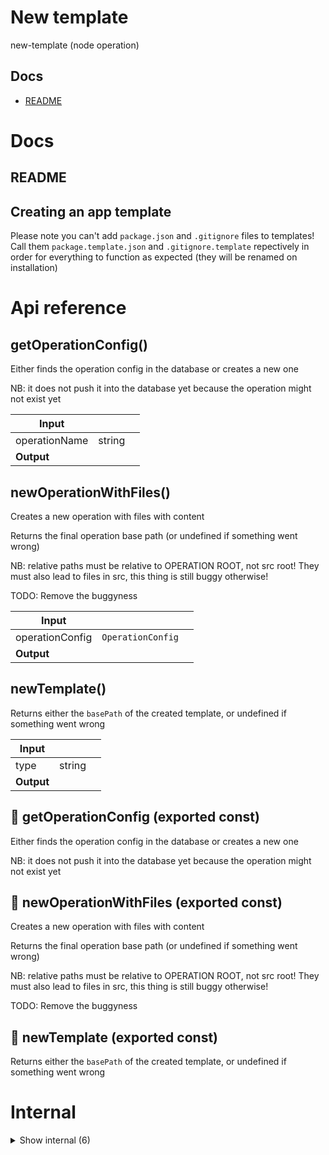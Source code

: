 # New template

new-template (node operation)



## Docs

- [README](#readme)



# Docs

## README

## Creating an app template

Please note you can't add `package.json` and `.gitignore` files to templates! Call them `package.template.json` and `.gitignore.template` repectively in order for everything to function as expected (they will be renamed on installation)


# Api reference

## getOperationConfig()

Either finds the operation config in the database or creates a new one

NB: it does not push it into the database yet because the operation might not exist yet


| Input      |    |    |
| ---------- | -- | -- |
| operationName | string |  |,| description (optional) | string | If you want to create one, set a description here. |
| **Output** |    |    |



## newOperationWithFiles()

Creates a new operation with files with content

Returns the final operation base path (or undefined if something went wrong)

NB: relative paths must be relative to OPERATION ROOT, not src root! They must also lead to files in src, this thing is still buggy otherwise!

TODO: Remove the buggyness


| Input      |    |    |
| ---------- | -- | -- |
| operationConfig | `OperationConfig` |  |,| srcFileContentObject | { [key: string]: string } | NB: relative paths must be relative to OPERATION ROOT, not src root! |,| config (optional) | { manualProjectRoot?: string, <br />destinationPath?: string, <br />overwriteIfExists?: boolean, <br />skipYarnInstall?: boolean, <br />skipYarnBuild?: boolean, <br />dryrun?: boolean, <br /> } |  |
| **Output** |    |    |



## newTemplate()

Returns either the `basePath` of the created template, or undefined if something went wrong


| Input      |    |    |
| ---------- | -- | -- |
| type | string |  |,| destinationPath (optional) | string |  |
| **Output** |    |    |



## 📄 getOperationConfig (exported const)

Either finds the operation config in the database or creates a new one

NB: it does not push it into the database yet because the operation might not exist yet


## 📄 newOperationWithFiles (exported const)

Creates a new operation with files with content

Returns the final operation base path (or undefined if something went wrong)

NB: relative paths must be relative to OPERATION ROOT, not src root! They must also lead to files in src, this thing is still buggy otherwise!

TODO: Remove the buggyness


## 📄 newTemplate (exported const)

Returns either the `basePath` of the created template, or undefined if something went wrong

# Internal

<details><summary>Show internal (6)</summary>
  
  # getAvailableOperationName()

returns folder name

finds the first foldername that is available in this folder but also there is nowhere an operation already with this name

there is also getAvailableFolderPath for non-operation folders


| Input      |    |    |
| ---------- | -- | -- |
| rootFolderPath | string |  |,| preferredFolderName | string |  |,| manualProjectRoot (optional) | string |  |
| **Output** |    |    |



## main()

| Input      |    |    |
| ---------- | -- | -- |
| - | | |
| **Output** |    |    |



## newOperation()

## How to create a package/operation?

This cli creates the correct tsconfig.json, package.json, .gitignore, folder setup, so you can get started immedeately.

Returns either the `operationBasePath` of the created operation, or undefined if something went wrong


| Input      |    |    |
| ---------- | -- | -- |
| name (optional) | string |  |,| config (optional) | { type?: `OperationClassification`, <br />operationConfig?: `OperationConfig`, <br />description?: string, <br />destinationPath?: string, <br />manualProjectRoot?: string, <br /> } |  |
| **Output** |    |    |



## 📄 getAvailableOperationName (exported const)

returns folder name

finds the first foldername that is available in this folder but also there is nowhere an operation already with this name

there is also getAvailableFolderPath for non-operation folders


## 📄 main (exported const)

## 📄 newOperation (exported const)

## How to create a package/operation?

This cli creates the correct tsconfig.json, package.json, .gitignore, folder setup, so you can get started immedeately.

Returns either the `operationBasePath` of the created operation, or undefined if something went wrong
  </details>

